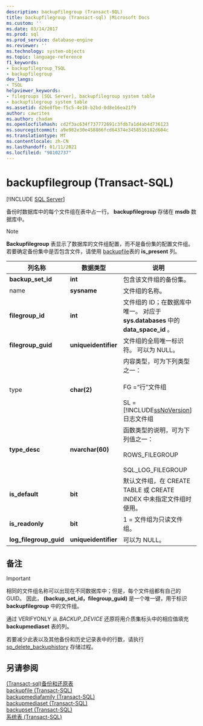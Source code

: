 ```yaml
---
description: backupfilegroup (Transact-SQL)
title: backupfilegroup (Transact-sql) |Microsoft Docs
ms.custom: ''
ms.date: 03/14/2017
ms.prod: sql
ms.prod_service: database-engine
ms.reviewer: ''
ms.technology: system-objects
ms.topic: language-reference
f1_keywords:
- backupfilegroup_TSQL
- backupfilegroup
dev_langs:
- TSQL
helpviewer_keywords:
- filegroups [SQL Server], backupfilegroup system table
- backupfilegroup system table
ms.assetid: d26e8fbe-f5c5-4e10-b2bd-0d8e16ea21f9
author: cawrites
ms.author: chadam
ms.openlocfilehash: cd2f3ac634f737772691c3fdb7a1d4ab4d736123
ms.sourcegitcommit: a9e982e30e458866fcd64374e3458516182d604c
ms.translationtype: MT
ms.contentlocale: zh-CN
ms.lasthandoff: 01/11/2021
ms.locfileid: "98102737"
---
```

# <a name="backupfilegroup-transact-sql"></a>backupfilegroup (Transact-SQL)
[!INCLUDE [SQL Server](../../includes/applies-to-version/sqlserver.md)]

  备份时数据库中的每个文件组在表中占一行。 **backupfilegroup** 存储在 **msdb** 数据库中。  
  
> [!NOTE]  
>  **Backupfilegroup** 表显示了数据库的文件组配置，而不是备份集的配置文件组。 若要确定备份集中是否包含文件，请使用 [backupfile](../../relational-databases/system-tables/backupfile-transact-sql.md)表的 **is_present** 列。  
  
|列名称|数据类型|说明|  
|-----------------|---------------|-----------------|  
|**backup_set_id**|**int**|包含该文件组的备份集。|  
|name|**sysname**|文件组的名称。|  
|**filegroup_id**|**int**|文件组的 ID；在数据库中唯一。 对应于 **sys.databases** 中的 **data_space_id** 。|  
|**filegroup_guid**|**uniqueidentifier**|文件组的全局唯一标识符。 可以为 NULL。|  
|type|**char(2)**|内容类型，可为下列类型之一：<br /><br /> FG =“行”文件组<br /><br /> SL = [!INCLUDE[ssNoVersion](../../includes/ssnoversion-md.md)] 日志文件组|  
|**type_desc**|**nvarchar(60)**|函数类型的说明，可为下列值之一：<br /><br /> ROWS_FILEGROUP<br /><br /> SQL_LOG_FILEGROUP |  
|**is_default**|**bit**|默认文件组，在 CREATE TABLE 或 CREATE INDEX 中未指定文件组时使用。|  
|**is_readonly**|**bit**|1 = 文件组为只读文件组。|  
|**log_filegroup_guid**|**uniqueidentifier**|可以为 NULL。|  
  
## <a name="remarks"></a>备注  
  
> [!IMPORTANT]  
>  相同的文件组名称可以出现在不同数据库中；但是，每个文件组都有自己的 GUID。 因此， **(backup_set_id，filegroup_guid)** 是一个唯一键，用于标识 **backupfilegroup** 中的文件组。  
  
 通过 VERIFYONLY 从 *BACKUP_DEVICE* 还原将用介质集标头中的相应值填充 **backupmediaset** 表的列。  
  
 若要减少此表以及其他备份和历史记录表中的行数，请执行 [sp_delete_backuphistory](../../relational-databases/system-stored-procedures/sp-delete-backuphistory-transact-sql.md) 存储过程。  
  
## <a name="see-also"></a>另请参阅  
 [&#40;Transact-sql&#41;备份和还原表 ](../../relational-databases/system-tables/backup-and-restore-tables-transact-sql.md)   
 [backupfile (Transact-SQL)](../../relational-databases/system-tables/backupfile-transact-sql.md)   
 [backupmediafamily (Transact-SQL)](../../relational-databases/system-tables/backupmediafamily-transact-sql.md)   
 [backupmediaset (Transact-SQL)](../../relational-databases/system-tables/backupmediaset-transact-sql.md)   
 [backupset (Transact-SQL)](../../relational-databases/system-tables/backupset-transact-sql.md)   
 [系统表 (Transact-SQL)](../../relational-databases/system-tables/system-tables-transact-sql.md)  
  
  
